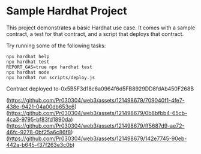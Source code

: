 # Sample Hardhat Project

This project demonstrates a basic Hardhat use case. It comes with a sample contract, a test for that contract, and a script that deploys that contract.

Try running some of the following tasks:

```shell
npx hardhat help
npx hardhat test
REPORT_GAS=true npx hardhat test
npx hardhat node
npx hardhat run scripts/deploy.js
```
Contract deployed to-0x5B5F3d18c6a0964f6d5FB8929DD8fdAb450F268B

(https://github.com/Pr030304/web3/assets/121498679/709040f1-4fe7-438e-9421-04a00db653c6)
(https://github.com/Pr030304/web3/assets/121498679/0b8bfbb4-65cb-4ca3-9795-bf83fd1890da)
(https://github.com/Pr030304/web3/assets/121498679/ff5687d9-ae72-46fc-9278-0bf25a6c86f8)
(https://github.com/Pr030304/web3/assets/121498679/142e7745-90eb-442a-b645-f37f263e3c0b)
